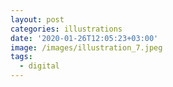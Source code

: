 ```yaml
---
layout: post
categories: illustrations
date: '2020-01-26T12:05:23+03:00'
image: /images/illustration_7.jpeg
tags:
  - digital
---
```


